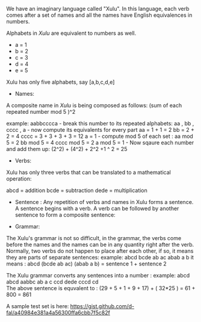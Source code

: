 We have an imaginary language called "Xulu". In this language, each verb comes after a set of names and all the names have English equivalences in numbers.

Alphabets in *Xulu* are equivalent to numbers as well.
- a = 1
- b = 2
- c = 3
- d = 4
- e = 5

Xulu has only five alphabets, say [a,b,c,d,e]

* Names: 

A composite name in *Xulu* is being composed as follows:
(sum of each repeated number mod 5 )^2 

example: 
     aabbcccca
            - break this number to its repeated alphabets:
                          aa , bb , cccc , a
            - now compute its equivalents for every part 
                          aa = 1 + 1 = 2
                          bb = 2 + 2 = 4
                          cccc = 3 + 3 + 3 + 3 = 12
                          a = 1
           - compute mod 5 of each set : 
                         aa mod 5 = 2
                         bb mod 5 = 4
                         cccc mod 5 = 2
                         a mod 5 = 1
          - Now sqaure each number and add them up:
                         (2^2) + (4^2) + 2^2 +1 ^ 2 = 25

* Verbs: 

Xulu has only three verbs that can be translated to a mathematical operation:

abcd = addition
bcde = subtraction 
dede = multiplication

* Sentence :
Any repetition of verbs and names in Xulu forms a sentence. A sentence begins with a verb. A verb can be followed by another sentence to form a composite sentence:

* Grammar: 

The Xulu's grammar is not so difficult, in the grammar, the verbs come before the names and the names can be in any quantity right after the verb. 
Normally, two verbs do not happen to place after each other, if so, it means they are parts of separate sentences:
      example: 
                abcd bcde ab ac abab a b it means :
                abcd (bcde ab ac) (abab a b) = sentence 1 + sentence 2 

The Xulu grammar converts any sentences into a number :
     example:
               abcd abcd aabbc ab a c ccd dede cccd cd  
               The above sentence is equvalent to :
                     (29 + 5 + 1 + 9 + 17)  +  ( 32*25 ) = 61 + 800 = 861


A sample test set is here: https://gist.github.com/d-fal/a40984e381a4a56300ffa6cbb7f5c82f
